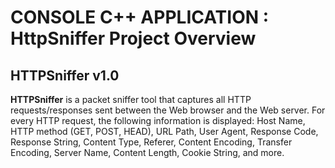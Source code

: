 # CONSOLE C++ APPLICATION : HttpSniffer Project Overview

## HTTPSniffer v1.0

**HTTPSniffer**  is a packet sniffer tool that captures all HTTP requests/responses sent 
between the Web browser and the Web server. For every HTTP request, the following information 
is displayed: Host Name, HTTP method (GET, POST, HEAD), URL Path, User Agent, Response Code, 
Response String, Content Type, Referer, Content Encoding, Transfer Encoding, Server Name, 
Content Length, Cookie String, and more.
